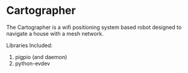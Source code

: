 # Cartographer
The Cartographer is a wifi positioning system based robot designed to navigate a house with a mesh network.

Libraries Included:
1. pigpio (and daemon)
2. python-evdev

